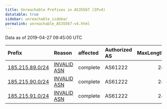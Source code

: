 ```yaml
---
title: Unreachable Prefixes in AS35567 (IPv4)
datatable: true
sidebar: unreachable_sidebar
permalink: unreachable_AS35567-v4.html
---
```


Data as of 2019-04-27 09:45:00 UTC


<div class="datatable-begin"></div>

| Prefix                                                   | Reason                                                                                                 | affected   | Authorized AS   |   MaxLength | Anchor                                         |   unreachable /24s |
|:---------------------------------------------------------|:-------------------------------------------------------------------------------------------------------|:-----------|:----------------|------------:|:-----------------------------------------------|-------------------:|
| [185.215.89.0/24](https://stat.ripe.net/185.215.89.0/24) | [INVALID ASN](https://rpki-validator.ripe.net/announcement-preview?asn=AS35567&prefix=185.215.89.0/24) | complete   | AS61222         |          24 | [RIPE](unreachable_RIPE_NCC_RPKI_Root-v4.html) |                  1 |
| [185.215.90.0/24](https://stat.ripe.net/185.215.90.0/24) | [INVALID ASN](https://rpki-validator.ripe.net/announcement-preview?asn=AS35567&prefix=185.215.90.0/24) | complete   | AS61222         |          24 | [RIPE](unreachable_RIPE_NCC_RPKI_Root-v4.html) |                  1 |
| [185.215.91.0/24](https://stat.ripe.net/185.215.91.0/24) | [INVALID ASN](https://rpki-validator.ripe.net/announcement-preview?asn=AS35567&prefix=185.215.91.0/24) | complete   | AS61222         |          24 | [RIPE](unreachable_RIPE_NCC_RPKI_Root-v4.html) |                  1 |

<div class="datatable-end"></div>
